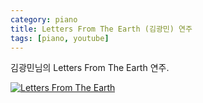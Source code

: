 ```yaml
---
category: piano
title: Letters From The Earth (김광민) 연주
tags: [piano, youtube]
---
```

김광민님의 Letters From The Earth 연주.  

[![Letters From The Earth](http://img.youtube.com/vi/eZQpVHi9hhg/0.jpg)](http://www.youtube.com/watch?v=eZQpVHi9hhg "Letters From The Earth")
